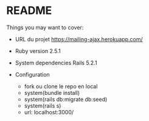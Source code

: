 # README

Things you may want to cover:

- URL du projet
  https://mailing-ajax.herokuapp.com/

- Ruby version
  2.5.1

- System dependencies
  Rails 5.2.1

- Configuration
  - fork ou clone le repo en local
  - system(bundle install)
  - system(rails db:migrate db:seed)
  - system(rails s)
  - url: localhost:3000/
